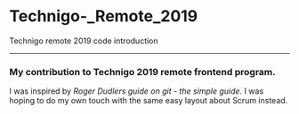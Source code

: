 # Technigo-_Remote_2019
Technigo remote 2019 code introduction
***

### My contribution to Technigo 2019 remote frontend program.

I was inspired by *Roger Dudlers guide on git - the simple guide.* I was hoping to do my own touch with the same easy layout about Scrum instead.

